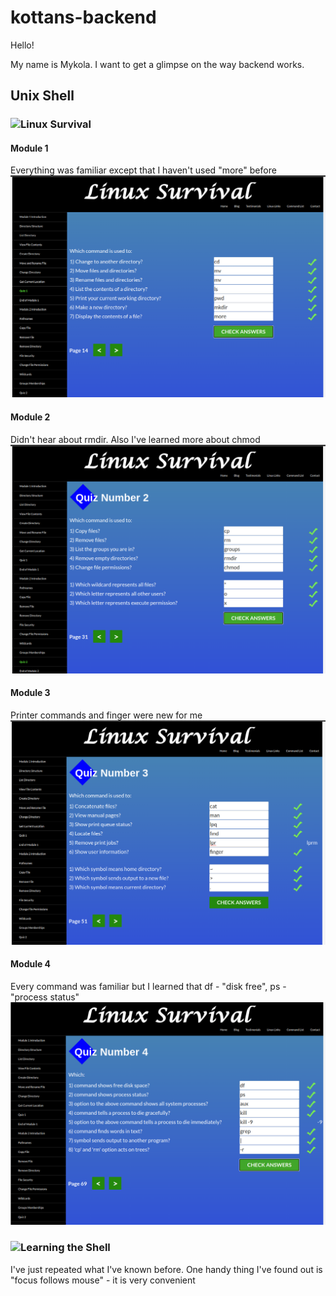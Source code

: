 # kottans-backend

Hello!

My name is Mykola. I want to get a glimpse on the way backend works.

## Unix Shell
### ![Linux Survival](https://linuxsurvival.com/linux-tutorial-introduction/)
#### Module 1
Everything was familiar except that I haven't used "more" before
![Quiz1](./task_unix_shell/linux_survival_quiz_1.png)
#### Module 2
Didn't hear about rmdir. Also I've learned more about chmod
![Quiz2](./task_unix_shell/linux_survival_quiz_2.png)
#### Module 3
Printer commands and finger were new for me
![Quiz3](./task_unix_shell/linux_survival_quiz_3.png)
#### Module 4
Every command was familiar but I learned that df - "disk free", ps - "process status"
![Quiz4](./task_unix_shell/linux_survival_quiz_4.png)

### ![Learning the Shell](http://linuxcommand.org/)
I've just repeated what I've known before.
One handy thing I've found out is "focus follows mouse" - it is very convenient
